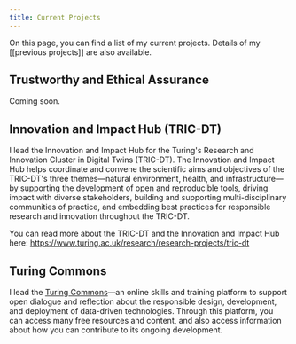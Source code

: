 ```yaml
---
title: Current Projects
---
```

On this page, you can find a list of my current projects. Details of my [[previous projects]] are also available.

## Trustworthy and Ethical Assurance
Coming soon.

## Innovation and Impact Hub (TRIC-DT)
I lead the Innovation and Impact Hub for the Turing's Research and Innovation Cluster in Digital Twins (TRIC-DT). The Innovation and Impact Hub helps coordinate and convene the scientific aims and objectives of the TRIC-DT's three themes—natural environment, health, and infrastructure—by supporting the development of open and reproducible tools, driving impact with diverse stakeholders, building and supporting multi-disciplinary communities of practice, and embedding best practices for responsible research and innovation throughout the TRIC-DT.

You can read more about the TRIC-DT and the Innovation and Impact Hub here: https://www.turing.ac.uk/research/research-projects/tric-dt

## Turing Commons
I lead the [Turing Commons](https://alan-turing-institute.github.io/turing-commons)—an online skills and training platform to support open dialogue and reflection about the responsible design, development, and deployment of data-driven technologies. Through this platform, you can access many free resources and content, and also access information about how you can contribute to its ongoing development.
